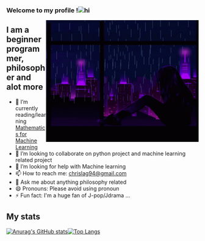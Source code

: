 ### Welcome to my profile !<img src="https://user-images.githubusercontent.com/1303154/88677602-1635ba80-d120-11ea-84d8-d263ba5fc3c0.gif" width="28px" alt="hi">

 <img align="right" alt="GIF" src="https://raw.githubusercontent.com/ChristopheLagaillarde/ChristopheLagaillarde/main/thinking.gif" width="400" height="320" />

## I am a beginner programmer, philosopher and alot more
- 🌱 I’m currently reading/learning [Mathematics for Machine Learning](https://mml-book.github.io/book/mml-book.pdf)
- 👯 I’m looking to collaborate on python project and machine learning related project
- 🤔 I’m looking for help with Machine learning 
- 📫 How to reach me: chrislag94@gmail.com
- 💬 Ask me about anything philosophy related
- 😄 Pronouns: Please avoid using pronoun
- ⚡ Fun fact: I'm a huge fan of J-pop/Jdrama ...

## My stats

[![Anurag's GitHub stats](https://github-readme-stats.vercel.app/api?username=ChristopheLagaillarde&theme=highcontrast&show_icons=true&hide_border=true&text_color=6a0dad&title_color=00FF00)](https://github.com/anuraghazra/github-readme-stats)[![Top Langs](https://github-readme-stats.vercel.app/api/top-langs/?username=ChristopheLagaillarde&theme=highcontrast&show_icons=true&hide_border=true&text_color=6a0dad&title_color=00FF00&layout=compact&langs_count=10)](https://github.com/anuraghazra/github-readme-stats)
